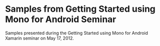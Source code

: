 Samples from Getting Started using Mono for Android Seminar
===========================================================

Samples presented during the Getting Started using Mono for Android Xamarin seminar on May 17, 2012.